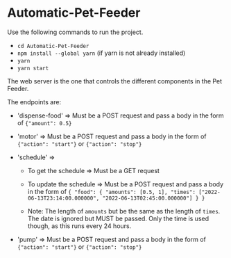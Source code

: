 # Automatic-Pet-Feeder

Use the following commands to run the project.

- `cd Automatic-Pet-Feeder`
- `npm install --global yarn` (if yarn is not already installed)
- `yarn`
- `yarn start`

The web server is the one that controls the different components in the Pet Feeder.

The endpoints are:

- 'dispense-food' => Must be a POST request and pass a body in the form of `{"amount": 0.5}`

- 'motor' => Must be a POST request and pass a body in the form of `{"action": "start"}` or `{"action": "stop"}`

- 'schedule' =>

  - To get the schedule => Must be a GET request
  - To update the schedule => Must be a POST request and pass a body in the form of
    `{ "food": { "amounts": [0.5, 1], "times": ["2022-06-13T23:14:00.000000", "2022-06-13T02:45:00.000000"] } }`

  - Note: The length of `amounts` but be the same as the length of `times`. The date is ignored but MUST be passed. Only the time is used though, as this runs every 24 hours.

- 'pump' => Must be a POST request and pass a body in the form of `{"action": "start"}` or `{"action": "stop"}`
